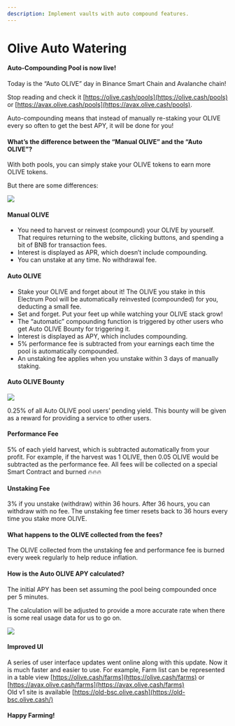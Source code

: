```yaml
---
description: Implement vaults with auto compound features.
---
```


# Olive Auto Watering

#### Auto-Compounding Pool is now live!

Today is the “Auto OLIVE” day in Binance Smart Chain and Avalanche chain!

Stop reading and check it [https://olive.cash/pools](https://olive.cash/pools) or [https://avax.olive.cash/pools](https://avax.olive.cash/pools).

Auto-compounding means that instead of manually re-staking your OLIVE every so often to get the best APY, it will be done for you!

#### What’s the difference between the “Manual OLIVE” and the “Auto OLIVE”?

With both pools, you can simply stake your OLIVE tokens to earn more OLIVE tokens.

But there are some differences:

![](https://cdn-images-1.medium.com/max/1600/1*XXnM8uvuAsa0kmP-f7lf2w.png)

#### Manual OLIVE

* You need to harvest or reinvest \(compound\) your OLIVE by yourself. That requires returning to the website, clicking buttons, and spending a bit of BNB for transaction fees.
* Interest is displayed as APR, which doesn’t include compounding.
* You can unstake at any time. No withdrawal fee.

#### Auto OLIVE

* Stake your OLIVE and forget about it! The OLIVE you stake in this Electrum Pool will be automatically reinvested \(compounded\) for you, deducting a small fee.
* Set and forget. Put your feet up while watching your OLIVE stack grow!
* The “automatic” compounding function is triggered by other users who get Auto OLIVE Bounty for triggering it.
* Interest is displayed as APY, which includes compounding.
* 5% performance fee is subtracted from your earnings each time the pool is automatically compounded.
* An unstaking fee applies when you unstake within 3 days of manually staking.

#### Auto OLIVE Bounty

![](https://cdn-images-1.medium.com/max/1600/1*yKJq63u3_8MF8uEuV99LUQ.png)

0.25% of all Auto OLIVE pool users’ pending yield. This bounty will be given as a reward for providing a service to other users.

#### Performance Fee

5% of each yield harvest, which is subtracted automatically from your profit. For example, if the harvest was 1 OLIVE, then 0.05 OLIVE would be subtracted as the performance fee. All fees will be collected on a special Smart Contract and burned 🔥🔥🔥

#### Unstaking Fee

3% if you unstake \(withdraw\) within 36 hours. After 36 hours, you can withdraw with no fee. The unstaking fee timer resets back to 36 hours every time you stake more OLIVE.

#### What happens to the OLIVE collected from the fees?

The OLIVE collected from the unstaking fee and performance fee is burned every week regularly to help reduce inflation.

#### How is the Auto OLIVE APY calculated?

The initial APY has been set assuming the pool being compounded once per 5 minutes.

The calculation will be adjusted to provide a more accurate rate when there is some real usage data for us to go on.

![](https://cdn-images-1.medium.com/max/2400/1*QIEFAT75eqULtVYC9eDnrw.png)

#### Improved UI

A series of user interface updates went online along with this update. Now it is much faster and easier to use. For example, Farm list can be represented in a table view [https://olive.cash/farms](https://olive.cash/farms) or [https://avax.olive.cash/farms](https://avax.olive.cash/farms)  
Old v1 site is available [https://old-bsc.olive.cash](https://old-bsc.olive.cash/)

#### Happy Farming!

